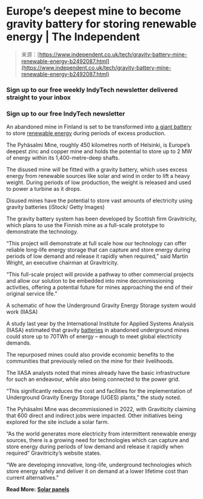 <!--yml
category: 未分类
date: 2024-05-27 14:39:36
-->

# Europe’s deepest mine to become gravity battery for storing renewable energy | The Independent

> 来源：[https://www.independent.co.uk/tech/gravity-battery-mine-renewable-energy-b2492087.html](https://www.independent.co.uk/tech/gravity-battery-mine-renewable-energy-b2492087.html)

### Sign up to our free weekly IndyTech newsletter delivered straight to your inbox

### Sign up to our free IndyTech newsletter

An abandoned mine in Finland is set to be transformed into [a giant battery](https://www.independent.co.uk/tech/gravity-battery-mine-shaft-electricity-b2263572.html) to store [renewable energy](/topic/renewable-energy) during periods of excess production.

The Pyhäsalmi Mine, roughly 450 kilometres north of Helsinki, is Europe’s deepest zinc and copper mine and holds the potential to store up to 2 MW of energy within its 1,400-metre-deep shafts.

The disused mine will be fitted with a gravity battery, which uses excess energy from renewable sources like solar and wind in order to lift a heavy weight. During periods of low production, the weight is released and used to power a turbine as it drops.

Disused mines have the potential to store vast amounts of electricity using gravity batteries (iStock/ Getty Images)

The gravity battery system has been developed by Scottish firm Gravitricity, which plans to use the Finnish mine as a full-scale prototype to demonstrate the technology.

“This project will demonstrate at full scale how our technology can offer reliable long-life energy storage that can capture and store energy during periods of low demand and release it rapidly when required,” said Martin Wright, an executive chairman at Gravitricity.

“This full-scale project will provide a pathway to other commercial projects and allow our solution to be embedded into mine decommissioning activities, offering a potential future for mines approaching the end of their original service life.”

A schematic of how the Underground Gravity Energy Storage system would work (IIASA)

A study last year by the International Institute for Applied Systems Analysis (IIASA) estimated that gravity [batteries](/topic/batteries) in abandoned underground mines could store up to 70TWh of energy – enough to meet global electricity demands.

The repurposed mines could also provide economic benefits to the communities that previously relied on the mine for their livelihoods.

The IIASA analysts noted that mines already have the basic infrastructure for such an endeavour, while also being connected to the power grid.

“This significantly reduces the cost and facilities for the implementation of Underground Gravity Energy Storage (UGES) plants,” the study noted.

The Pyhäsalmi Mine was decommissioned in 2022, with Graviticity claiming that 600 direct and indirect jobs were impacted. Other initiatives being explored for the site include a solar farm.

“As the world generates more electricity from intermittent renewable energy sources, there is a growing need for technologies which can capture and store energy during periods of low demand and release it rapidly when required” Gravitricity’s website states.

“We are developing innovative, long-life, underground technologies which store energy safely and deliver it on demand at a lower lifetime cost than current alternatives.”

**Read More:** [**Solar panels**](https://www.independent.co.uk/advisor/solar-panels/solar-panels-guide)